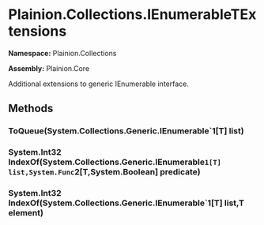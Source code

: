 
# Plainion.Collections.IEnumerableTExtensions

**Namespace:** Plainion.Collections

**Assembly:** Plainion.Core

Additional extensions to generic IEnumerable interface.


## Methods

###  ToQueue(System.Collections.Generic.IEnumerable`1[T] list)

### System.Int32 IndexOf(System.Collections.Generic.IEnumerable`1[T] list,System.Func`2[T,System.Boolean] predicate)

### System.Int32 IndexOf(System.Collections.Generic.IEnumerable`1[T] list,T element)
